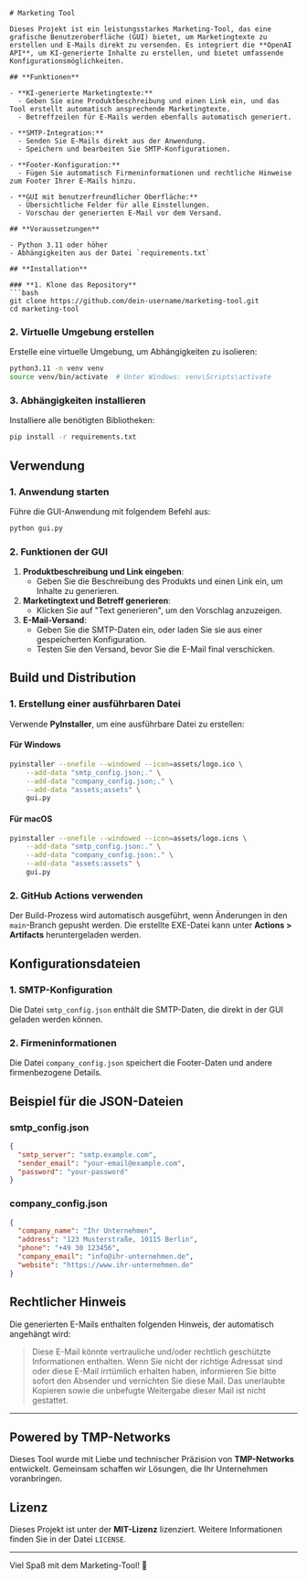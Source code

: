 ```
# Marketing Tool

Dieses Projekt ist ein leistungsstarkes Marketing-Tool, das eine grafische Benutzeroberfläche (GUI) bietet, um Marketingtexte zu erstellen und E-Mails direkt zu versenden. Es integriert die **OpenAI API**, um KI-generierte Inhalte zu erstellen, und bietet umfassende Konfigurationsmöglichkeiten.

## **Funktionen**

- **KI-generierte Marketingtexte:**
  - Geben Sie eine Produktbeschreibung und einen Link ein, und das Tool erstellt automatisch ansprechende Marketingtexte.
  - Betreffzeilen für E-Mails werden ebenfalls automatisch generiert.

- **SMTP-Integration:**
  - Senden Sie E-Mails direkt aus der Anwendung.
  - Speichern und bearbeiten Sie SMTP-Konfigurationen.

- **Footer-Konfiguration:**
  - Fügen Sie automatisch Firmeninformationen und rechtliche Hinweise zum Footer Ihrer E-Mails hinzu.

- **GUI mit benutzerfreundlicher Oberfläche:**
  - Übersichtliche Felder für alle Einstellungen.
  - Vorschau der generierten E-Mail vor dem Versand.

## **Voraussetzungen**

- Python 3.11 oder höher
- Abhängigkeiten aus der Datei `requirements.txt`

## **Installation**

### **1. Klone das Repository**
```bash
git clone https://github.com/dein-username/marketing-tool.git
cd marketing-tool
```

### **2. Virtuelle Umgebung erstellen**
Erstelle eine virtuelle Umgebung, um Abhängigkeiten zu isolieren:
```bash
python3.11 -m venv venv
source venv/bin/activate  # Unter Windows: venv\Scripts\activate
```

### **3. Abhängigkeiten installieren**
Installiere alle benötigten Bibliotheken:
```bash
pip install -r requirements.txt
```

## **Verwendung**

### **1. Anwendung starten**
Führe die GUI-Anwendung mit folgendem Befehl aus:
```bash
python gui.py
```

### **2. Funktionen der GUI**
1. **Produktbeschreibung und Link eingeben**:
   - Geben Sie die Beschreibung des Produkts und einen Link ein, um Inhalte zu generieren.
2. **Marketingtext und Betreff generieren**:
   - Klicken Sie auf "Text generieren", um den Vorschlag anzuzeigen.
3. **E-Mail-Versand**:
   - Geben Sie die SMTP-Daten ein, oder laden Sie sie aus einer gespeicherten Konfiguration.
   - Testen Sie den Versand, bevor Sie die E-Mail final verschicken.

## **Build und Distribution**

### **1. Erstellung einer ausführbaren Datei**
Verwende **PyInstaller**, um eine ausführbare Datei zu erstellen:

#### **Für Windows**
```bash
pyinstaller --onefile --windowed --icon=assets/logo.ico \
    --add-data "smtp_config.json;." \
    --add-data "company_config.json;." \
    --add-data "assets;assets" \
    gui.py
```

#### **Für macOS**
```bash
pyinstaller --onefile --windowed --icon=assets/logo.icns \
    --add-data "smtp_config.json:." \
    --add-data "company_config.json:." \
    --add-data "assets:assets" \
    gui.py
```

### **2. GitHub Actions verwenden**
Der Build-Prozess wird automatisch ausgeführt, wenn Änderungen in den `main`-Branch gepusht werden. Die erstellte EXE-Datei kann unter **Actions > Artifacts** heruntergeladen werden.

## **Konfigurationsdateien**

### **1. SMTP-Konfiguration**
Die Datei `smtp_config.json` enthält die SMTP-Daten, die direkt in der GUI geladen werden können.

### **2. Firmeninformationen**
Die Datei `company_config.json` speichert die Footer-Daten und andere firmenbezogene Details.

## **Beispiel für die JSON-Dateien**

### **smtp_config.json**
```json
{
  "smtp_server": "smtp.example.com",
  "sender_email": "your-email@example.com",
  "password": "your-password"
}
```

### **company_config.json**
```json
{
  "company_name": "Ihr Unternehmen",
  "address": "123 Musterstraße, 10115 Berlin",
  "phone": "+49 30 123456",
  "company_email": "info@ihr-unternehmen.de",
  "website": "https://www.ihr-unternehmen.de"
}
```

## **Rechtlicher Hinweis**

Die generierten E-Mails enthalten folgenden Hinweis, der automatisch angehängt wird:

> Diese E-Mail könnte vertrauliche und/oder rechtlich geschützte Informationen enthalten. Wenn Sie nicht der richtige Adressat sind oder diese E-Mail irrtümlich erhalten haben, informieren Sie bitte sofort den Absender und vernichten Sie diese Mail. Das unerlaubte Kopieren sowie die unbefugte Weitergabe dieser Mail ist nicht gestattet.

---

## **Powered by TMP-Networks**

Dieses Tool wurde mit Liebe und technischer Präzision von **TMP-Networks** entwickelt. Gemeinsam schaffen wir Lösungen, die Ihr Unternehmen voranbringen.

## **Lizenz**

Dieses Projekt ist unter der **MIT-Lizenz** lizenziert. Weitere Informationen finden Sie in der Datei `LICENSE`.

---

Viel Spaß mit dem Marketing-Tool! 🎉
